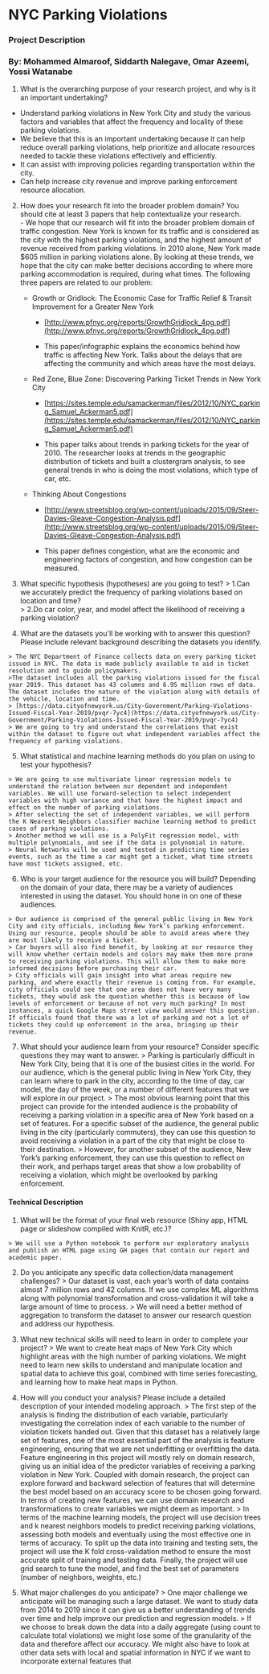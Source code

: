 # NYC Parking Violations
### Project Description
### By: Mohammed Almaroof, Siddarth Nalegave, Omar Azeemi, Yossi Watanabe

1.   What is the overarching purpose of your research project, and why is it an important undertaking?
  -   Understand parking violations in New York City and study the various factors and variables that affect the frequency and locality of these parking violations.
  -   We believe that this is an important undertaking because it can help reduce overall parking violations, help prioritize and allocate resources needed to tackle these violations effectively and efficiently.
  -   It can assist with improving policies regarding transportation within the city.
  -   Can help increase city revenue and improve parking enforcement resource allocation.
    

  

2.   How does your research fit into the broader problem domain? You should cite at least 3 papers that help contextualize your research.  
    -   We hope that our research will fit into the broader problem domain of traffic congestion. New York is known for its traffic and is considered as the city with the highest parking violations, and the highest amount of revenue received from parking violations. In 2010 alone, New York made $605 million in parking violations alone. By looking at these trends, we hope that the city can make better decisions according to where more parking accommodation is required, during what times. The following three papers are related to our problem:
	    

		-   Growth or Gridlock: The Economic Case for Traffic Relief & Transit Improvement for a Greater New York
		    

			-   [http://www.pfnyc.org/reports/GrowthGridlock_4pg.pdf](http://www.pfnyc.org/reports/GrowthGridlock_4pg.pdf)
			    
			-   This paper/infographic explains the economics behind how traffic is affecting New York. Talks about the delays that are affecting the community and which areas have the most delays.
		    

		-   Red Zone, Blue Zone: Discovering Parking Ticket Trends in New York City
		    

			-   [https://sites.temple.edu/samackerman/files/2012/10/NYC_parking_Samuel_Ackerman5.pdf](https://sites.temple.edu/samackerman/files/2012/10/NYC_parking_Samuel_Ackerman5.pdf)
			    
			-   This paper talks about trends in parking tickets for the year of 2010. The researcher looks at trends in the geographic distribution of tickets and built a clustergram analysis, to see general trends in who is doing the most violations, which type of car, etc.
		    

		-   Thinking About Congestions
		    

			-   [http://www.streetsblog.org/wp-content/uploads/2015/09/Steer-Davies-Gleave-Congestion-Analysis.pdf](http://www.streetsblog.org/wp-content/uploads/2015/09/Steer-Davies-Gleave-Congestion-Analysis.pdf)
			    
			-   This paper defines congestion, what are the economic and engineering factors of congestion, and how congestion can be measured.
    


3.   What specific hypothesis (hypotheses) are you going to test?
	> 1.Can we accurately predict the frequency of parking violations based on location and time?    
	> 2.Do car color, year, and model affect the likelihood of receiving a parking violation?
    
4.    What are the datasets you'll be working with to answer this question? Please include relevant background describing the datasets you identify.
    
	> The NYC Department of Finance collects data on every parking ticket issued in NYC. The data is made publicly available to aid in ticket resolution and to guide policymakers.	    
	>The dataset includes all the parking violations issued for the fiscal year 2019. This dataset has 43 columns and 6.95 million rows of data. The dataset includes the nature of the violation along with details of the vehicle, location and time.
	> [https://data.cityofnewyork.us/City-Government/Parking-Violations-Issued-Fiscal-Year-2019/pvqr-7yc4](https://data.cityofnewyork.us/City-Government/Parking-Violations-Issued-Fiscal-Year-2019/pvqr-7yc4)
	> We are going to try and understand the correlations that exist within the dataset to figure out what independent variables affect the frequency of parking violations.
    

  

5.   What statistical and machine learning methods do you plan on using to test your hypothesis?
    

	> We are going to use multivariate linear regression models to understand the relation between our dependent and independent variables. We will use forward-selection to select independent variables with high variance and that have the highest impact and effect on the number of parking violations.
	> After selecting the set of independent variables, we will perform the K Nearest Neighbors classifier machine learning method to predict cases of parking violations.
	> Another method we will use is a PolyFit regression model, with multiple polynomials, and see if the data is polynomial in nature.
	> Neural Networks will be used and tested in predicting time series events, such as the time a car might get a ticket, what time streets have most tickets assigned, etc.
  
6.   Who is your target audience for the resource you will build? Depending on the domain of your data, there may be a variety of audiences interested in using the dataset. You should hone in on one of these audiences.
    

	> Our audience is comprised of the general public living in New York City and city officials, including New York’s parking enforcement. Using our resource, people should be able to avoid areas where they are most likely to receive a ticket. 
	> Car buyers will also find benefit, by looking at our resource they will know whether certain models and colors may make them more prone to receiving parking violations. This will allow them to make more informed decisions before purchasing their car. 
	> City officials will gain insight into what areas require new parking, and where exactly their revenue is coming from. For example, city officials could see that one area does not have very many tickets, they would ask the question whether this is because of low levels of enforcement or because of not very much parking? In most instances, a quick Google Maps street view would answer this question. If officials found that there was a lot of parking and not a lot of tickets they could up enforcement in the area, bringing up their revenue.
    

  

7.   What should your audience learn from your resource? Consider specific questions they may want to answer.
	> Parking is particularly difficult in New York City, being that it is one of the busiest cities in the world. For our audience, which is the general public living in New York City, they can learn where to park in the city, according to the time of day, car model, the day of the week, or a number of different features that we will explore in our project. 
	> The most obvious learning point that this project can provide for the intended audience is the probability of receiving a parking violation in a specific area of New York based on a set of features. For a specific subset of the audience, the general public living in the city (particularly commuters), they can use this question to avoid receiving a violation in a part of the city that might be close to their destination. 
	> However, for another subset of the audience, New York’s parking enforcement, they can use this question to reflect on their work, and perhaps target areas that show a low probability of receiving a violation, which might be overlooked by parking enforcement.
    

  
  
  

#### Technical Description

1.   What will be the format of your final web resource (Shiny app, HTML page or slideshow compiled with KnitR, etc.)?
    
	> We will use a Python notebook to perform our exploratory analysis and publish an HTML page using GH pages that contain our report and academic paper.

2.   Do you anticipate any specific data collection/data management challenges?
	> Our dataset is vast, each year’s worth of data contains almost 7 million rows and 42 columns. If we use complex ML algorithms along with polynomial transformation and cross-validation it will take a large amount of time to process.
	> We will need a better method of aggregation to transform the dataset to answer our research question and address our hypothesis.
    

3.   What new technical skills will need to learn in order to complete your project?
	> We want to create heat maps of New York City which highlight areas with the high number of parking violations. We might need to learn new skills to understand and manipulate location and spatial data to achieve this goal, combined with time series forecasting, and learning how to make heat maps in Python.
    

4.   How will you conduct your analysis? Please include a detailed description of your intended modeling approach.
	> The first step of the analysis is finding the distribution of each variable, particularly investigating the correlation index of each variable to the number of violation tickets handed out. Given that this dataset has a relatively large set of features, one of the most essential part of the analysis is feature engineering, ensuring that we are not underfitting or overfitting the data. Feature engineering in this project will mostly rely on domain research, giving us an initial idea of the predictor variables of receiving a parking violation in New York. Coupled with domain research, the project can explore forward and backward selection of features that will determine the best model based on an accuracy score to be chosen going forward. In terms of creating new features, we can use domain research and transformations to create variables we might deem as important.
	> In terms of the machine learning models, the project will use decision trees and k nearest neighbors models to predict receiving parking violations, assessing both models and eventually using the most effective one in terms of accuracy. To split up the data into training and testing sets, the project will use the K fold cross-validation method to ensure the most accurate split of training and testing data. Finally, the project will use grid search to tune the model, and find the best set of parameters (number of neighbors, weights, etc.)
    

5.   What major challenges do you anticipate? 
	> One major challenge we anticipate will be managing such a large dataset. We want to study data from 2014 to 2019 since it can give us a better understanding of trends over time and help improve our prediction and regression models.
	> If we choose to break down the data into a daily aggregate (using count to calculate total violations) we might lose some of the granularity of the data and therefore affect our accuracy. We might also have to look at other data sets with local and spatial information in NYC if we want to incorporate external features that
